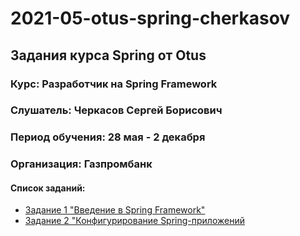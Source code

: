 # 2021-05-otus-spring-cherkasov
## Задания курса Spring от Otus
### Курс: Разработчик на Spring Framework
### Слушатель: Черкасов Сергей Борисович
### Период обучения: 28 мая - 2 декабря
### Организация: Газпромбанк
#### Список заданий:
* [Задание 1 "Введение в Spring Framework"](work-01/)
* [Задание 2 "Конфигурирование Spring-приложений](work-02/)
